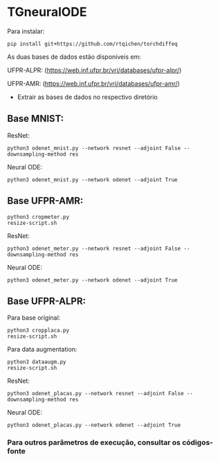 # TGneuralODE

Para instalar:
```
pip install git+https://github.com/rtqichen/torchdiffeq
```

As duas bases de dados estão disponíveis em:

UFPR-ALPR: (https://web.inf.ufpr.br/vri/databases/ufpr-alpr/)

UFPR-AMR: (https://web.inf.ufpr.br/vri/databases/ufpr-amr/)

- Extrair as bases de dados no respectivo diretório

## Base MNIST:

 ResNet: 
 ```
 python3 odenet_mnist.py --network resnet --adjoint False --downsampling-method res
 ```
 Neural ODE: 
 ```
 python3 odenet_mnist.py --network odenet --adjoint True
 ```

## Base UFPR-AMR:
```
python3 cropmeter.py
resize-script.sh
``` 
 ResNet: 
 ```
 python3 odenet_meter.py --network resnet --adjoint False --downsampling-method res 
 ```
 Neural ODE: 
 ```
 python3 odenet_meter.py --network odenet --adjoint True 
 ```
## Base UFPR-ALPR:
Para base original: 
```
python3 cropplaca.py
resize-script.sh
```
Para data augmentation: 
```
python3 dataaugm.py
resize-script.sh
```
 ResNet: 
 ```
 python3 odenet_placas.py --network resnet --adjoint False --downsampling-method res 
 ```
 Neural ODE: 
 ```
 python3 odenet_placas.py --network odenet --adjoint True 
 ```
 
 ### Para outros parâmetros de execução, consultar os códigos-fonte
 
